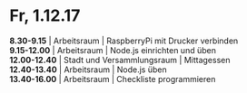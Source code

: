 # Fr, 1.12.17
**8.30-9.15** | Arbeitsraum | RaspberryPi mit Drucker verbinden
<br>**9.15-12.00** | Arbeitsraum | Node.js einrichten und üben
<br>**12.00-12.40** | Stadt und Versammlungsraum | Mittagessen
<br>**12.40-13.40** | Arbeitsraum | Node.js üben
<br>**13.40-16.00** | Arbeitsraum | Checkliste programmieren